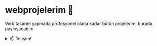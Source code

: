 # webprojelerim 👋
Web tasarım yapmada profesyonel olana kadar bütün projelerimi burada paylaşacağım.


<details>
<summary> 📫 İletişim!</summary>
<br>
<img src="https://img.shields.io/badge/-recepemreada@yandex.com-FFCC01?style=for-the-badge&logo=gmail"/>
<img src="https://img.shields.io/badge/-@recepemre.me-984AC6?style=for-the-badge&logo=instagram"/> 
<img src="https://img.shields.io/badge/-u/AzmeaL-FF4500?style=for-the-badge&logo=reddit"/>
<img src="https://img.shields.io/badge/-@helvada-00A2F5?style=for-the-badge&logo=twitter"/> 
<img src="https://img.shields.io/badge/-7485%237485-7289DA?style=for-the-badge&logo=discord"/> 
</details>
